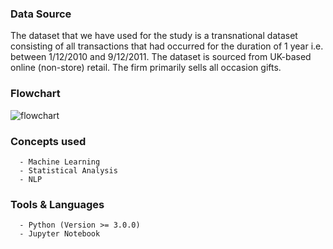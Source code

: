###  Data Source
The dataset that we have used for the study is a transnational dataset consisting of all transactions that had occurred       for the duration of 1 year i.e. between 1/12/2010 and 9/12/2011. The dataset is sourced from UK-based online (non-store)   retail. The firm primarily sells all occasion gifts. 
   

###  Flowchart

![flowchart](https://user-images.githubusercontent.com/34674135/83632706-59126080-a5bd-11ea-9c1c-d002cb04159b.png)


###  Concepts used
      - Machine Learning
      - Statistical Analysis
      - NLP


###  Tools & Languages
      - Python (Version >= 3.0.0)
      - Jupyter Notebook

